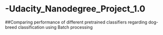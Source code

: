 # -Udacity_Nanodegree_Project_1.0
##Comparing performance of different pretrained classifiers regarding dog-breed classification using Batch processing
